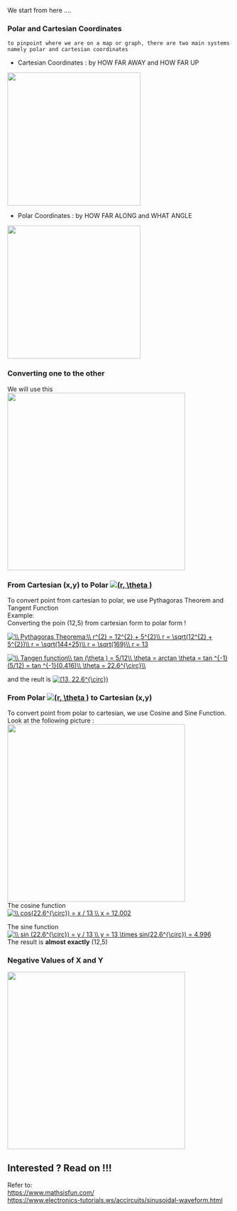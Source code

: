 We start from here ....

### Polar and Cartesian Coordinates  
`to pinpoint where we are on a map or graph, there are two main systems namely polar and cartesian coordinates`  
* Cartesian Coordinates : by HOW FAR AWAY and HOW FAR UP

<img src="https://github.com/whentea/afbeldingeen/blob/master/coordinates-cartesian.svg" align="center" width="300">


* Polar Coordinates : by HOW FAR ALONG and WHAT ANGLE

<img src="https://github.com/whentea/afbeldingeen/blob/master/coordinates-polar.svg" align="center" width="300">

### Converting one to the other  
We will use this  
<img src="https://github.com/whentea/afbeldingeen/blob/master/convert_polar_coordinate.gif" align="center" width="400">  
  
### From Cartesian (x,y) to Polar  <a href="https://www.codecogs.com/eqnedit.php?latex=(r,&space;\theta&space;)" target="_blank"><img src="https://latex.codecogs.com/gif.latex?(r,&space;\theta&space;)" title="(r, \theta )" /></a>  
To convert point from cartesian to polar, we use Pythagoras Theorem and Tangent Function  
Example:  
Converting the poin (12,5) from cartesian form to polar form !  


<a href="https://www.codecogs.com/eqnedit.php?latex=\\&space;Pythagoras&space;Theorema:\\&space;r^{2}&space;=&space;12^{2}&space;&plus;&space;5^{2}\\&space;r&space;=&space;\sqrt(12^{2}&space;&plus;&space;5^{2})\\&space;r&space;=&space;\sqrt(144&plus;25)\\&space;r&space;=&space;\sqrt(169)\\&space;r&space;=&space;13" target="_blank"><img src="https://latex.codecogs.com/gif.latex?\\&space;Pythagoras&space;Theorema:\\&space;r^{2}&space;=&space;12^{2}&space;&plus;&space;5^{2}\\&space;r&space;=&space;\sqrt(12^{2}&space;&plus;&space;5^{2})\\&space;r&space;=&space;\sqrt(144&plus;25)\\&space;r&space;=&space;\sqrt(169)\\&space;r&space;=&space;13" title="\\ Pythagoras Theorema:\\ r^{2} = 12^{2} + 5^{2}\\ r = \sqrt(12^{2} + 5^{2})\\ r = \sqrt(144+25)\\ r = \sqrt(169)\\ r = 13" /></a>

<a href="https://www.codecogs.com/eqnedit.php?latex=\\&space;Tangen&space;function\\&space;tan&space;(\theta&space;)&space;=&space;5/12\\&space;\theta&space;=&space;arctan&space;\theta&space;=&space;tan&space;^{-1}(5/12)&space;=&space;tan&space;^{-1}(0.416)\\&space;\theta&space;=&space;22.6^{\circ}\\" target="_blank"><img src="https://latex.codecogs.com/gif.latex?\\&space;Tangen&space;function\\&space;tan&space;(\theta&space;)&space;=&space;5/12\\&space;\theta&space;=&space;arctan&space;\theta&space;=&space;tan&space;^{-1}(5/12)&space;=&space;tan&space;^{-1}(0.416)\\&space;\theta&space;=&space;22.6^{\circ}\\" title="\\ Tangen function\\ tan (\theta ) = 5/12\\ \theta = arctan \theta = tan ^{-1}(5/12) = tan ^{-1}(0.416)\\ \theta = 22.6^{\circ}\\" /></a>

and the reult is <a href="https://www.codecogs.com/eqnedit.php?latex=(13,&space;22.6^{\circ})" target="_blank"><img src="https://latex.codecogs.com/gif.latex?(13,&space;22.6^{\circ})" title="(13, 22.6^{\circ})" /></a>

### From Polar <a href="https://www.codecogs.com/eqnedit.php?latex=(r,&space;\theta&space;)" target="_blank"><img src="https://latex.codecogs.com/gif.latex?(r,&space;\theta&space;)" title="(r, \theta )" /></a>  to Cartesian (x,y)  
To convert point from polar to cartesian, we use Cosine and Sine Function. Look at the following picture :  
<img src="https://github.com/whentea/afbeldingeen/blob/master/cosine_sine.gif" align="center" width="400">  
The cosine function  
<a href="https://www.codecogs.com/eqnedit.php?latex=\\&space;cos(22.6^{\circ})&space;=&space;x&space;/&space;13&space;\\&space;x&space;=&space;12.002" target="_blank"><img src="https://latex.codecogs.com/gif.latex?\\&space;cos(22.6^{\circ})&space;=&space;x&space;/&space;13&space;\\&space;x&space;=&space;12.002" title="\\ cos(22.6^{\circ}) = x / 13 \\ x = 12.002" /></a>  

The sine function  
<a href="https://www.codecogs.com/eqnedit.php?latex=\\&space;sin&space;(22.6^{\circ})&space;=&space;y&space;/&space;13&space;\\&space;y&space;=&space;13&space;\times&space;sin(22.6^{\circ})&space;=&space;4.996" target="_blank"><img src="https://latex.codecogs.com/gif.latex?\\&space;sin&space;(22.6^{\circ})&space;=&space;y&space;/&space;13&space;\\&space;y&space;=&space;13&space;\times&space;sin(22.6^{\circ})&space;=&space;4.996" title="\\ sin (22.6^{\circ}) = y / 13 \\ y = 13 \times sin(22.6^{\circ}) = 4.996" /></a>  
The result is **almost** **exactly** (12,5)

### Negative Values of X and Y  
<img src="https://github.com/whentea/afbeldingeen/blob/master/quadrant.gif" align="center" width="400">  


## Interested ? Read on !!! 

Refer to:  
https://www.mathsisfun.com/  
https://www.electronics-tutorials.ws/accircuits/sinusoidal-waveform.html